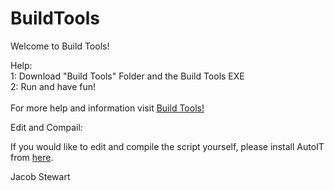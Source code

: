 # BuildTools
<p>
  Welcome to Build Tools!
</p>
<Head>Help:</Head>
<br>
1: Download "Build Tools" Folder and the Build Tools EXE
<br>
2: Run and have fun!
<br>
<br>
For more help and information visit <a href="https://sites.google.com/view/buildtoolsnp/">Build Tools!</a>
<p>
  Edit and Compail:
 </p>
 If you would like to edit and compile the script yourself, please install AutoIT from <a href="https://www.autoitscript.com/site/autoit/downloads/">here</a>. 
 <p>
    Jacob Stewart
 </p>
